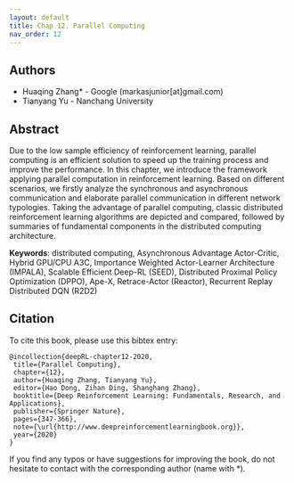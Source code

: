```yaml
---
layout: default
title: Chap 12. Parallel Computing
nav_order: 12
---
```


## Authors

- Huaqing Zhang* - Google (markasjunior[at]gmail.com)
- Tianyang Yu - Nanchang University

## Abstract

Due to the low sample efficiency of reinforcement learning, parallel computing is an efficient solution to speed up the training process and improve the performance. In this chapter, we introduce the framework applying parallel computation in reinforcement learning. Based on different scenarios, we firstly analyze the synchronous and asynchronous communication and elaborate parallel communication in different network typologies. Taking the advantage of parallel computing, classic distributed reinforcement learning algorithms are depicted and compared, followed by summaries of fundamental components in the distributed computing architecture.

**Keywords**: distributed computing, Asynchronous Advantage Actor-Critic, Hybrid GPU/CPU A3C, Importance Weighted Actor-Learner Architecture (IMPALA), Scalable Efficient Deep-RL (SEED), Distributed Proximal Policy Optimization (DPPO), Ape-X, Retrace-Actor (Reactor), Recurrent Replay Distributed DQN (R2D2)

## Citation

To cite this book, please use this bibtex entry:

```
@incollection{deepRL-chapter12-2020,
 title={Parallel Computing},
 chapter={12},
 author={Huaqing Zhang, Tianyang Yu},
 editor={Hao Dong, Zihan Ding, Shanghang Zhang},
 booktitle={Deep Reinforcement Learning: Fundamentals, Research, and Applications},
 publisher={Springer Nature},
 pages={347-366},
 note={\url{http://www.deepreinforcementlearningbook.org}},
 year={2020}
}
```



If you find any typos or have suggestions for improving the book, do not hesitate to contact with the corresponding author (name with *).